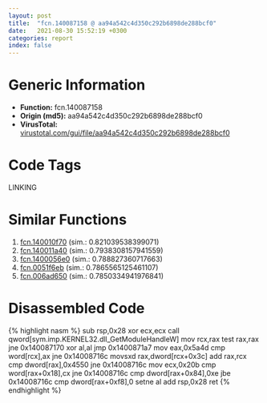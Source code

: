 ```yaml
---
layout: post
title:  "fcn.140087158 @ aa94a542c4d350c292b6898de288bcf0"
date:   2021-08-30 15:52:19 +0300
categories: report
index: false
---
```


# Generic Information
- **Function:** fcn.140087158
- **Origin (md5):** aa94a542c4d350c292b6898de288bcf0
- **VirusTotal:** [virustotal.com/gui/file/aa94a542c4d350c292b6898de288bcf0][virustotal_ref]

# Code Tags
<span class="tag" id="LINKING">LINKING</span>


# Similar Functions

1. [fcn.140010f70][similar_1_ref] (sim.: 0.821039538399071)
2. [fcn.140011a40][similar_2_ref] (sim.: 0.7938308157941559)
3. [fcn.1400056e0][similar_3_ref] (sim.: 0.788827360717663)
4. [fcn.0051f6eb][similar_4_ref] (sim.: 0.7865565125461107)
5. [fcn.006ad650][similar_5_ref] (sim.: 0.7850334941976841)


# Disassembled Code

{% highlight nasm %}
sub rsp,0x28
xor ecx,ecx
call qword[sym.imp.KERNEL32.dll_GetModuleHandleW]
mov rcx,rax
test rax,rax
jne 0x140087170
xor al,al
jmp 0x1400871a7
mov eax,0x5a4d
cmp word[rcx],ax
jne 0x14008716c
movsxd rax,dword[rcx+0x3c]
add rax,rcx
cmp dword[rax],0x4550
jne 0x14008716c
mov ecx,0x20b
cmp word[rax+0x18],cx
jne 0x14008716c
cmp dword[rax+0x84],0xe
jbe 0x14008716c
cmp dword[rax+0xf8],0
setne al
add rsp,0x28
ret
{% endhighlight %}


[similar_1_ref]: /report/fcn.140010f70@c4af5ec7826361dc5a22db79be296638
[similar_2_ref]: /report/fcn.140011a40@3bee9e0608c478ffce0d10559aae732b
[similar_3_ref]: /report/fcn.1400056e0@c5b958b285b208bffd52d8455e15d93a
[similar_4_ref]: /report/fcn.0051f6eb@d65363c7c6c188277432c9e4251c44e5
[similar_5_ref]: /report/fcn.006ad650@d65363c7c6c188277432c9e4251c44e5
[virustotal_ref]: https://www.virustotal.com/gui/file/aa94a542c4d350c292b6898de288bcf0